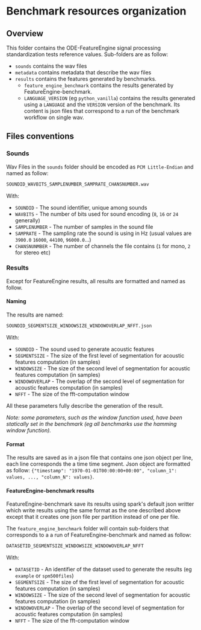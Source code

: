 # Benchmark resources organization

## Overview

This folder contains the ODE-FeatureEngine signal processing standardization tests reference values.
Sub-folders are as follow:

+ `sounds` contains the wav files
+ `metadata` contains metadata that describe the wav files
+ `results` contains the features generated by benchmarks.
  + `feature_engine_benchmark` contains the results generated by FeatureEngine-benchmark.
  + `LANGUAGE_VERSION` (eg `python_vanilla`) contains the results generated using a `LANGUAGE`
    and the `VERSION` version of the benchmark. Its content is json files that correspond to
    a run of the benchmark workflow on single wav.

## Files conventions

### Sounds

Wav Files in the `sounds` folder should be encoded as `PCM Little-Endian` and named as follow:

```bash
SOUNDID_WAVBITS_SAMPLENUMBER_SAMPRATE_CHANSNUMBER.wav
```

With:

+ `SOUNDID` - The sound identifier, unique among sounds
+ `WAVBITS` - The number of bits used for sound encoding (`8`, `16` or `24` generally)
+ `SAMPLENUMBER` - The number of samples in the sound file
+ `SAMPRATE` - The sampling rate the sound is using in Hz (usual values are `3900.0` `16000`, `44100`, `96000.0`...)
+ `CHANSNUNMBER` - The number of channels the file contains (`1` for mono, `2` for stereo etc)

### Results

Except for FeatureEngine results, all results are formatted and named as follow.

#### Naming

The results are named:

```bash
SOUNDID_SEGMENTSIZE_WINDOWSIZE_WINDOWOVERLAP_NFFT.json
```

With:

+ `SOUNDID` - The sound used to generate acoustic features
+ `SEGMENTSIZE` - The size of the first level of segmentation for acoustic features computation (in samples)
+ `WINDOWSIZE` - The size of the second level of segmentation for acoustic features computation (in samples)
+ `WINDOWOVERLAP` - The overlap of the second level of segmentation for acoustic features computation (in samples)
+ `NFFT` - The size of the fft-computation window

All these parameters fully describe the generation of the result.

_Note: some parameters, such as the window function used, have been statically set in the benchmark
(eg all benchmarks use the hamming window function)._

#### Format

The results are saved as in a json file that contains one json object per line,
each line corresponds the a time time segment. Json object are formatted as follow:
`{"timestamp": "1970-01-01T00:00:00+00:00", "column_1": values, ..., "column_N": values}`.


#### FeatureEngine-benchmark results

FeatureEngine-benchmark save its results using spark's default json writter
which write results using the same format as the one described above except
that it creates one json file per partition instead of one per file.

The `feature_engine_benchmark` folder will contain sub-folders that
corresponds to a a run of FeatureEngine-benchmark and named as follow:

```bash
DATASETID_SEGMENTSIZE_WINDOWSIZE_WINDOWOVERLAP_NFFT
```

With:

+ `DATASETID` - An identifier of the dataset used to generate the results (eg `example` or `spm500files`)
+ `SEGMENTSIZE` - The size of the first level of segmentation for acoustic features computation (in samples)
+ `WINDOWSIZE` - The size of the second level of segmentation for acoustic features computation (in samples)
+ `WINDOWOVERLAP` - The overlap of the second level of segmentation for acoustic features computation (in samples)
+ `NFFT` - The size of the fft-computation window
